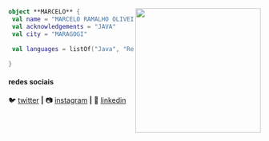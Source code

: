 ## 

<img align="right" width="250" src="https://i2.wp.com/allhtaccess.info/wp-content/uploads/2018/03/programming.gif?fit=1281%2C716&ssl=1" />

```kotlin
object **MARCELO** {
 val name = "MARCELO RAMALHO OLIVEIRA"
 val acknowledgements = "JAVA"
 val city = "MARAGOGI"
 
 val languages = listOf("Java", "React", "JavaScript", "Go") 
 
}
```

[twitter]: https://twitter.com/omarceloramalho
[instagram]: https://www.instagram.com/omarceloramalho/
[linkedin]: https://www.linkedin.com/in/marcelo-ramalho-de-oliveira/

#### redes sociais

🐦 [twitter][twitter] **|** 
📷 [instagram][instagram] **|** 
👔 [linkedin][linkedin]

